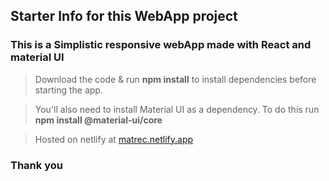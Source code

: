 ## Starter Info for this WebApp project

### This is a Simplistic responsive webApp made with React and material UI

> Download the code & run **npm install** to install dependencies before starting the app.

> You'll also need to install Material UI as a dependency. To do this run **npm install @material-ui/core**

> Hosted on netlify at [matrec.netlify.app](https://matrec.netlify.app)


### Thank you
